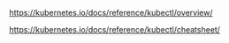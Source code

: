 https://kubernetes.io/docs/reference/kubectl/overview/

https://kubernetes.io/docs/reference/kubectl/cheatsheet/
